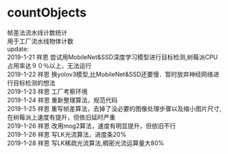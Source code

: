 # countObjects  
  帧差法流水线计数统计   
  用于工厂流水线物体计数   
  update:  
  2019-1-21 祥恩   尝试用MobileNet&SSD深度学习模型进行目标检测,树莓派CPU占用率达９０％以上，无法运行  
  2019-1-22 祥恩   换yolov3模型,比MobileNet&SSD还要慢．暂时放弃神经网络进行目标检测的想法  
  2019-1-23 祥恩   工厂考察环境  
  2019-1-24 祥恩   重新整理算法，规范代码  
  2019-1-25 祥恩   重写帧差算法，去掉了没必要的图像处理步骤以及缩小图片尺寸,在树莓派上速度有提升，但依旧延时严重  
  2019-1-26 祥恩   改用mog2算法，速度有明显提升，但依旧不行  
  2019-1-26 祥恩   写LK光流算法，进度条20%  
  2019-1-28 祥恩   写LK稀疏光流算法,稠密光流运算量大80%　　
